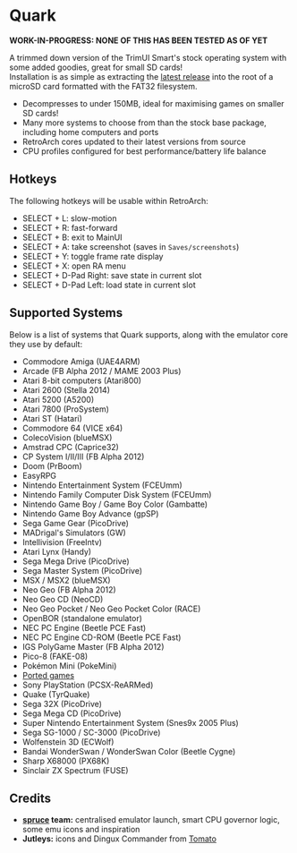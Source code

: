 # Quark

**WORK-IN-PROGRESS: NONE OF THIS HAS BEEN TESTED AS OF YET**

A trimmed down version of the TrimUI Smart's stock operating system with some added goodies, great for small SD cards!  
Installation is as simple as extracting the [latest release](https://github.com/cobaltgit/Quark/releases/latest) into the root of a microSD card formatted with the FAT32 filesystem.

* Decompresses to under 150MB, ideal for maximising games on smaller SD cards!
* Many more systems to choose from than the stock base package, including home computers and ports
* RetroArch cores updated to their latest versions from source
* CPU profiles configured for best performance/battery life balance

## Hotkeys

The following hotkeys will be usable within RetroArch:

* SELECT + L: slow-motion
* SELECT + R: fast-forward
* SELECT + B: exit to MainUI
* SELECT + A: take screenshot (saves in `Saves/screenshots`)
* SELECT + Y: toggle frame rate display
* SELECT + X: open RA menu
* SELECT + D-Pad Right: save state in current slot
* SELECT + D-Pad Left: load state in current slot

## Supported Systems

Below is a list of systems that Quark supports, along with the emulator core they use by default:

* Commodore Amiga (UAE4ARM)
* Arcade (FB Alpha 2012 / MAME 2003 Plus)
* Atari 8-bit computers (Atari800)
* Atari 2600 (Stella 2014)
* Atari 5200 (A5200)
* Atari 7800 (ProSystem)
* Atari ST (Hatari)
* Commodore 64 (VICE x64)
* ColecoVision (blueMSX)
* Amstrad CPC (Caprice32)
* CP System I/II/III (FB Alpha 2012)
* Doom (PrBoom)
* EasyRPG
* Nintendo Entertainment System (FCEUmm)
* Nintendo Family Computer Disk System (FCEUmm)
* Nintendo Game Boy / Game Boy Color (Gambatte)
* Nintendo Game Boy Advance (gpSP)
* Sega Game Gear (PicoDrive)
* MADrigal's Simulators (GW)
* Intellivision (FreeIntv)
* Atari Lynx (Handy)
* Sega Mega Drive (PicoDrive)
* Sega Master System (PicoDrive)
* MSX / MSX2 (blueMSX)
* Neo Geo (FB Alpha 2012)
* Neo Geo CD (NeoCD)
* Neo Geo Pocket / Neo Geo Pocket Color (RACE)
* OpenBOR (standalone emulator)
* NEC PC Engine (Beetle PCE Fast)
* NEC PC Engine CD-ROM (Beetle PCE Fast)
* IGS PolyGame Master (FB Alpha 2012)
* Pico-8 (FAKE-08)
* Pokémon Mini (PokeMini)
* [Ported games](https://github.com/cobaltgit/Quark-Ports)
* Sony PlayStation (PCSX-ReARMed)
* Quake (TyrQuake)
* Sega 32X (PicoDrive)
* Sega Mega CD (PicoDrive)
* Super Nintendo Entertainment System (Snes9x 2005 Plus)
* Sega SG-1000 / SC-3000 (PicoDrive)
* Wolfenstein 3D (ECWolf)
* Bandai WonderSwan / WonderSwan Color (Beetle Cygne)
* Sharp X68000 (PX68K)
* Sinclair ZX Spectrum (FUSE)

## Credits

* **[spruce](https://github.com/spruceUI) team:** centralised emulator launch, smart CPU governor logic, some emu icons and inspiration
* **Jutleys:** icons and Dingux Commander from [Tomato](https://github.com/Jutleys/Trimui-Smart-Tomato)